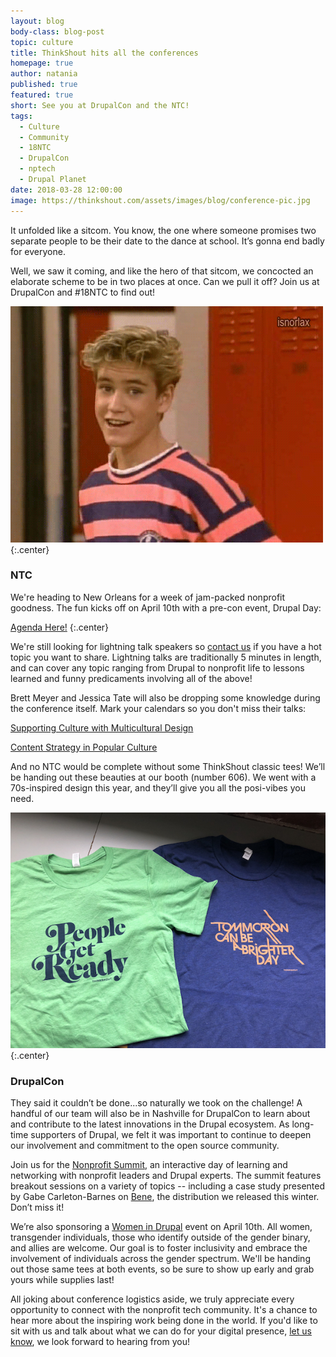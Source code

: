 ```yaml
---
layout: blog
body-class: blog-post
topic: culture
title: ThinkShout hits all the conferences
homepage: true
author: natania
published: true
featured: true
short: See you at DrupalCon and the NTC!
tags:
  - Culture
  - Community
  - 18NTC
  - DrupalCon
  - nptech
  - Drupal Planet
date: 2018-03-28 12:00:00
image: https://thinkshout.com/assets/images/blog/conference-pic.jpg
---
```


It unfolded like a sitcom. You know, the one where someone promises two separate people to be their date to the dance at school. It’s gonna end badly for everyone.

Well, we saw it coming, and like the hero of that sitcom, we concocted an elaborate scheme to be in two places at once. Can we pull it off? Join us at DrupalCon and #18NTC to find out!

![Zack Morris](/assets/images/blog/zackmorris.gif)
{:.center}

### NTC

We're heading to New Orleans for a week of jam-packed nonprofit goodness. The fun kicks off on April 10th with a pre-con event, Drupal Day:

[Agenda Here!](http://ntcdrupalday.org/)
{:.center}

We're still  looking for lightning talk speakers so [contact us](mailto:natania.leclerc@thinkshout.com) if you have a hot topic you want to share. Lightning talks are traditionally 5 minutes in length, and can cover any topic ranging from Drupal to nonprofit life to lessons learned and funny predicaments involving all of the above!

Brett Meyer and Jessica Tate will also be dropping some knowledge during the conference itself. Mark your calendars so you don't miss their talks:

[Supporting Culture with Multicultural Design](https://www.nten.org/ntc/program/sessions/supporting-diversity-with-multicultural-design/?mc_cid=997b26a472&mc_eid=[UNIQID])

[Content Strategy in Popular Culture](https://www.nten.org/ntc/program/sessions/content-strategy-in-popular-culture-2/?mc_cid=997b26a472&mc_eid=[UNIQID])

And no NTC would be complete without some ThinkShout classic tees! We’ll be handing out these beauties at our booth (number 606). We went with a 70s-inspired design this year, and they’ll give you all the posi-vibes you need.

![ThinkShout 2018 shirts](/assets/images/blog/TS2018-shirts.jpg)
{:.center}

### DrupalCon

They said it couldn’t be done...so naturally we took on the challenge! A handful of our team will also be in Nashville for DrupalCon to learn about and contribute to the latest innovations in the Drupal ecosystem. As long-time supporters of Drupal, we felt it was important to continue to deepen our involvement and commitment to the open source community.

Join us for the [Nonprofit Summit](https://events.drupal.org/nashville2018/nonprofit-summit), an interactive day of learning and networking with nonprofit leaders and Drupal experts. The summit features breakout sessions on a variety of topics -- including a case study presented by Gabe Carleton-Barnes on [Bene](https://thinkshout.com/bene/), the distribution we released this winter. Don’t miss it!

We’re also sponsoring a [Women in Drupal](https://events.drupal.org/nashville2018/women-drupal_) event on April 10th. All women, transgender individuals, those who identify outside of the gender binary, and allies are welcome. Our goal is to foster inclusivity and embrace the involvement of individuals across the gender spectrum. We'll be handing out those same tees at both events, so be sure to show up early and grab yours while supplies last!

All joking about conference logistics aside, we truly appreciate every opportunity to connect with the nonprofit tech community. It's a chance to hear more about the inspiring work being done in the world. If you'd like to sit with us and talk about what we can do for your digital presence, [let us know](hello@thinkshout.com), we look forward to hearing from you!
